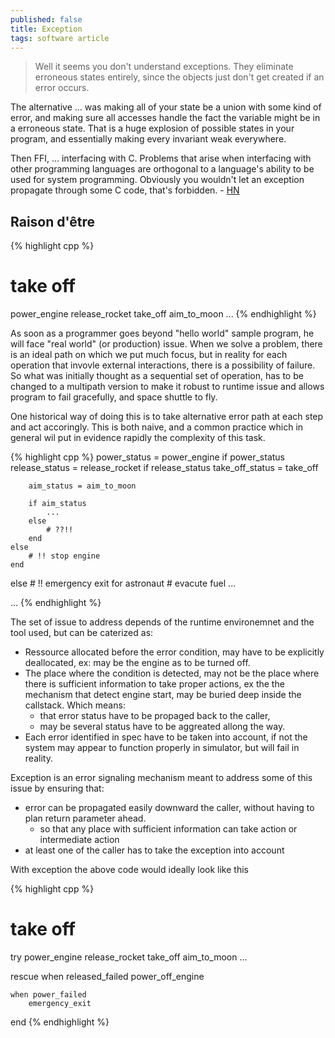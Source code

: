 ```yaml
---
published: false
title: Exception
tags: software article
---
```

> Well it seems you don't understand exceptions. They eliminate erroneous states entirely, since the objects just don't get created if an error occurs.
> 
The alternative ... was making all of your state be a union with some kind of error, and making sure all accesses handle the fact the variable might be in a erroneous state. That is a huge explosion of possible states in your program, and essentially making every invariant weak everywhere.
> 
Then FFI, ... interfacing with C. Problems that arise when interfacing with other programming languages are orthogonal to a language's ability to be used for system programming. Obviously you wouldn't let an exception propagate through some C code, that's forbidden. - [HN](https://news.ycombinator.com/item?id=34216678)

## Raison d'être

{% highlight cpp %}
# take off
power_engine
release_rocket
take_off
aim_to_moon
...
{% endhighlight %}

As soon as a programmer goes beyond "hello world" sample program, he will face "real world" (or production) issue.
When we solve a problem, there is an ideal path on which we put much focus, but in reality for each operation that invovle external interactions, there is a possibility of failure. So what was initially thought as a sequential set of operation, has to be changed to a multipath version to make it robust to runtime issue and allows program to fail gracefully, and space shuttle to fly.

One historical way of doing this is to take alternative error path at each step and act accoringly. This is both naive, and a common practice which in general wil put in evidence rapidly the complexity of this task.

{% highlight cpp %}
power_status = power_engine
if power_status
    release_status = release_rocket
    if release_status
        take_off_status = take_off

        aim_status = aim_to_moon

        if aim_status
            ...
        else
            # ??!!
        end
    else
        # !! stop engine
    end
else
    # !! emergency exit for astronaut
    # evacute fuel
    ...
    
...
{% endhighlight %}

The set of issue to address depends of the runtime environemnet and the tool used, but can be caterized as:
- Ressource allocated before the error condition, may have to be explicitly deallocated, ex: may be the engine as to be turned off.
- The place where the condition is detected, may not be the place where there is sufficient information to take proper actions, ex the the mechanism that detect engine start, may be buried deep inside the callstack. Which means:
    - that error status have to be propaged back to the caller,
    - may be several status have to be aggreated allong the way.
- Each error identified in spec have to be taken into account, if not the system may appear to function properly in simulator, but will fail in reality.

Exception is an error signaling mechanism meant to address some of this issue by ensuring that:
- error can be propagated easily downward the caller, without having to plan return parameter ahead.
    - so that any place with sufficient information can take action or intermediate action
- at least one of the caller has to take the exception into account

With exception the above code would ideally look like this

{% highlight cpp %}
# take off
try 
    power_engine
    release_rocket
    take_off
    aim_to_moon
    ...

rescue
    when released_failed
        power_off_engine

    when power_failed
        emergency_exit
end
{% endhighlight %}
